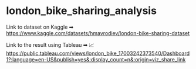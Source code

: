# london_bike_sharing_analysis

Link to dataset on Kaggle ➡︎ https://www.kaggle.com/datasets/hmavrodiev/london-bike-sharing-dataset

Link to the result using Tableau ➡︎ 📈 https://public.tableau.com/views/london_bike_17003242373540/Dashboard1?:language=en-US&publish=yes&:display_count=n&:origin=viz_share_link
